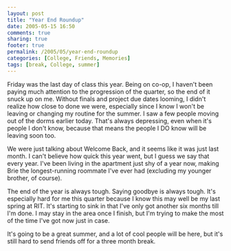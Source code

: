 ```yaml
---
layout: post
title: "Year End Roundup"
date: 2005-05-15 16:50
comments: true
sharing: true
footer: true
permalink: /2005/05/year-end-roundup
categories: [College, Friends, Memories]
tags: [break, College, summer]
---
```

Friday was the last day of class this year.  Being on co-op, I haven't been paying much attention to the progression of the quarter, so the end of it snuck up on me.  Without finals and project due dates looming, I didn't realize how close to done we were, especially since I know I won't be leaving or changing my routine for the summer.  I saw a few people moving out of the dorms earlier today.  That's always depressing, even when it's people I don't know, because that means the people I DO know will be leaving soon too.

We were just talking about Welcome Back, and it seems like it was just last month.  I can't believe how quick this year went, but I guess we say that every year.  I've been living in the apartment just shy of a year now, making Brie the longest-running roommate I've ever had (excluding my younger brother, of course).

The end of the year is always tough.  Saying goodbye is always tough.  It's especially hard for me this quarter because I know this may well be my last spring at RIT.  It's starting to sink in that I've only got another six months till I'm done.  I may stay in the area once I finish, but I'm trying to make the most of the time I've got now just in case.

It's going to be a great summer, and a lot of cool people will be here, but it's still hard to send friends off for a three month break.
